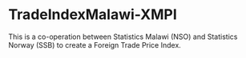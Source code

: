 # TradeIndexMalawi-XMPI
This is a co-operation between Statistics Malawi (NSO) and Statistics Norway (SSB) to create a Foreign Trade Price Index.
